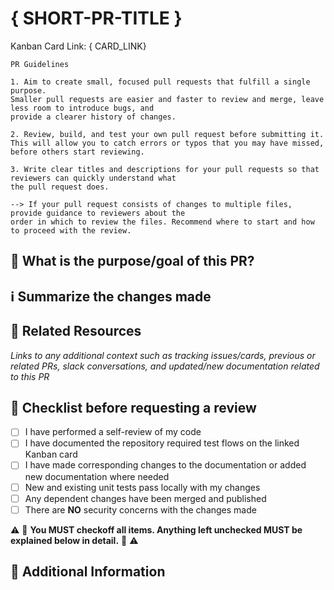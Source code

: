 # { SHORT-PR-TITLE }

Kanban Card Link: { CARD_LINK}

```text
PR Guidelines

1. Aim to create small, focused pull requests that fulfill a single purpose.
Smaller pull requests are easier and faster to review and merge, leave less room to introduce bugs, and
provide a clearer history of changes.

2. Review, build, and test your own pull request before submitting it.
This will allow you to catch errors or typos that you may have missed, before others start reviewing.

3. Write clear titles and descriptions for your pull requests so that reviewers can quickly understand what
the pull request does.

--> If your pull request consists of changes to multiple files, provide guidance to reviewers about the
order in which to review the files. Recommend where to start and how to proceed with the review.
```

## 🎯 What is the purpose/goal of this PR?






## ℹ️ Summarize the changes made






## 📌 Related Resources

_Links to any additional context such as tracking issues/cards, previous or related PRs, slack conversations,
and updated/new documentation related to this PR_







## 🚀 Checklist before requesting a review

- [ ] I have performed a self-review of my code
- [ ] I have documented the repository required test flows on the linked Kanban card
- [ ] I have made corresponding changes to the documentation or added new documentation where needed
- [ ] New and existing unit tests pass locally with my changes
- [ ] Any dependent changes have been merged and published
- [ ] There are **NO** security concerns with the changes made

⚠️ 🛑 **You MUST checkoff all items. Anything left unchecked MUST be explained below in detail.** 🛑 ⚠️


## 🔭 Additional Information



